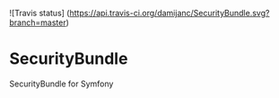 ![Travis status]
(https://api.travis-ci.org/damijanc/SecurityBundle.svg?branch=master)
# SecurityBundle
SecurityBundle for Symfony
